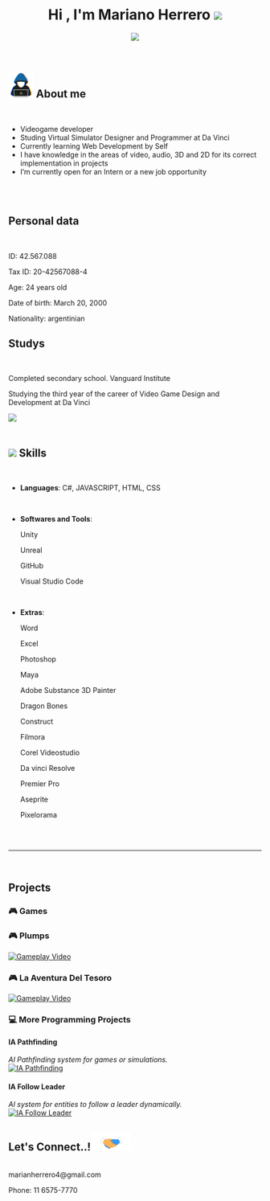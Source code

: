 <h1 align="center"><b>Hi , I'm Mariano Herrero </b><img src="https://media.giphy.com/media/hvRJCLFzcasrR4ia7z/giphy.gif" width="35"></h1>
<!--  -->
<p align="center">
<img src="https://readme-typing-svg.herokuapp.com?font=Time+New+Roman&color=cyan&size=25&center=true&vCenter=true&width=600&height=100&lines=Mariano+Herrero;++;Videogame+Developer"></a>
</p>


<br>



	
## <picture><img src = "https://github.com/0xAbdulKhalid/0xAbdulKhalid/raw/main/assets/mdImages/about_me.gif" width = 50px></picture> **About me**



<br>

- Videogame developer
- Studing Virtual Simulator Designer and Programmer at Da Vinci
- Currently learning Web Development by Self
- I have knowledge in the areas of video, audio, 3D and 2D for its correct implementation in projects
- I’m currently open for an Intern or a new job opportunity

<br><br>
## <b> Personal data </b>
<br>

ID: 42.567.088

Tax ID: 20-42567088-4

Age: 24 years old

Date of birth: March 20, 2000

Nationality: argentinian

## <b> Studys </b>
<br>

Completed secondary school. Vanguard Institute

Studying the third year of the career of Video Game Design and Development at Da Vinci


<img src="https://user-images.githubusercontent.com/73097560/115834477-dbab4500-a447-11eb-908a-139a6edaec5c.gif"><br><br>

## <img src="https://media2.giphy.com/media/QssGEmpkyEOhBCb7e1/giphy.gif?cid=ecf05e47a0n3gi1bfqntqmob8g9aid1oyj2wr3ds3mg700bl&rid=giphy.gif" width ="25"><b> Skills</b>
<br>

<p align="center">

- **Languages**:
    C#, JAVASCRIPT, HTML, CSS
  

<br>   


- **Softwares and Tools**:

  Unity
  
  Unreal

  GitHub


  Visual Studio Code 

<br>

- **Extras**:

  Word

  Excel

  Photoshop

  Maya
  
  Adobe Substance 3D Painter

  Dragon Bones

  Construct

  Filmora

  Corel Videostudio

  Da vinci Resolve

  Premier Pro

  Aseprite

  Pixelorama

</p>

<br>
<br>

-----

<br>



## <b> Projects </b> 

### 🎮 Games
### 🎮 Plumps  
<a href="https://www.youtube.com/watch?v=JWv6IUqro80" target="_blank"> 
  <img src="https://img.shields.io/badge/▶️%20Watch%20Gameplay-red?style=for-the-badge&logo=youtube" alt="Gameplay Video"/>
</a>  

### 🎮 La Aventura Del Tesoro  
<a href="https://www.youtube.com/watch?v=AaFlRCWylbg" target="_blank"> 
  <img src="https://img.shields.io/badge/▶️%20Watch%20Gameplay-red?style=for-the-badge&logo=youtube" alt="Gameplay Video"/>
</a>  

### 💻 More Programming Projects

#### IA Pathfinding
*AI Pathfinding system for games or simulations.*  
<a href="https://github.com/MarianHe/IA_Pathfinding" target="_blank"> 
  <img src="https://img.shields.io/badge/View%20Repo-GitHub-blue?style=for-the-badge&logo=github" alt="IA Pathfinding"/>
</a>  

#### IA Follow Leader
*AI system for entities to follow a leader dynamically.*  
<a href="https://github.com/MarianHe/IA_FollowLeader" target="_blank"> 
  <img src="https://img.shields.io/badge/View%20Repo-GitHub-blue?style=for-the-badge&logo=github" alt="IA Follow Leader"/>
</a>  

<div align='left'>

## <b> Let's Connect..!</b><img src="https://github.com/0xAbdulKhalid/0xAbdulKhalid/raw/main/assets/mdImages/handshake.gif" width ="80">
<br>
marianherrero4@gmail.com

Phone: 11 6575-7770
<div align='left'>


